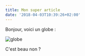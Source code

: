 ```yaml
---
title: Mon super article
date: '2018-04-03T10:39:26+02:00'
---
```

Bonjour, voici un globe :

![globe](/images/uploads/globe.gif)

C'est beau non ?
